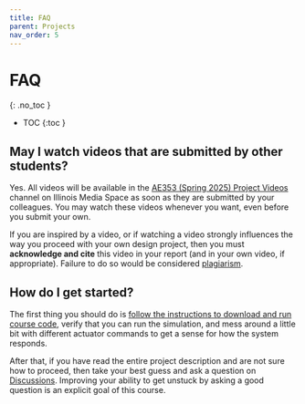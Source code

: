 ```yaml
---
title: FAQ
parent: Projects
nav_order: 5
---
```


# FAQ
{: .no_toc }

- TOC
{:toc }

## May I watch videos that are submitted by other students?

Yes. All videos will be available in the [AE353 (Spring 2025) Project Videos](https://mediaspace.illinois.edu/channel/channelid/369105032) channel on Illinois Media Space as soon as they are submitted by your colleagues. You may watch these videos whenever you want, even before you submit your own.

If you are inspired by a video, or if watching a video strongly influences the way you proceed with your own design project, then you must **acknowledge and cite** this video in your report (and in your own video, if appropriate). Failure to do so would be considered [plagiarism](https://studentcode.illinois.edu/article1/part4/1-402/).

## How do I get started?

The first thing you should do is [follow the instructions to download and run course code](../setup), verify that you can run the simulation, and mess around a little bit with different actuator commands to get a sense for how the system responds.

After that, if you have read the entire project description and are not sure how to proceed, then take your best guess and ask a question on [Discussions](https://canvas.illinois.edu/courses/54818/discussion_topics). Improving your ability to get unstuck by asking a good question is an explicit goal of this course.


